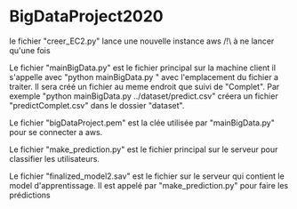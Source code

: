 # BigDataProject2020

le fichier "creer_EC2.py" lance une nouvelle instance aws /!\ à ne lancer qu'une fois

Le fichier "mainBigData.py" est le fichier principal sur la machine client
il s'appelle avec "python mainBigData.py <PATHNAME>" avec <PATHNAME> l'emplacement du fichier a traiter.
Il sera créé un fichier au meme endroit que <PATHNALE> suivi de "Complet".
Par exemple "python mainBigData.py ../dataset/predict.csv" créera un fichier "predictComplet.csv" dans le dossier "dataset".

Le fichier "bigDataProject.pem" est la clée utilisée par "mainBigData.py" pour se connecter a aws.

Le fichier "make_prediction.py" est le fichier principal sur le serveur pour classifier les utilisateurs.

Le fichier "finalized_model2.sav" est le fichier sur le serveur qui contient le model d'apprentissage. Il est appelé par "make_prediction.py" pour faire les prédictions